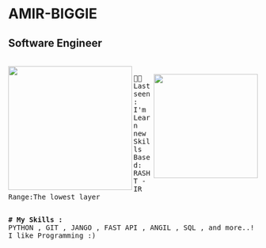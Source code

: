 # AMIR-BIGGIE
## Software Engineer 
<br>
<img  align="left" width="250" src="https://media.tenor.com/IpAyHtYc--gAAAAi/charizard-flying.gif"><samp><br>
<img  align="right" width="210" src="https://media.tenor.com/_qBeWNepD5AAAAAi/error404rogelio-error-rogelio.gif"


  👨‍💻 Last seen: I'm Learn new Skills<br>
      Based: RASHT - IR<br>
      Range:The lowest layer<br>
      <br>
     

</samp>
<samp>
  <b>
# My Skills :</b><br>
 PYTHON ,
 GIT , 
 JANGO , 
 FAST API , 
 ANGIL  , 
 SQL ,  
and more..!

<br>
I like Programming :)
</samp>


